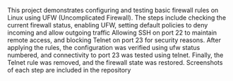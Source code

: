 This project demonstrates configuring and testing basic firewall rules on Linux using UFW (Uncomplicated Firewall). 
The steps include checking the current firewall status, enabling UFW, setting default policies to deny incoming and allow outgoing traffic
Allowing SSH on port 22 to maintain remote access, and blocking Telnet on port 23 for security reasons.
After applying the rules, the configuration was verified using ufw status numbered, and connectivity to port 23 was tested using telnet.
Finally, the Telnet rule was removed, and the firewall state was restored. Screenshots of each step are included in the repository

